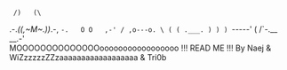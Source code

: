      /)   (\
.-._((,~M~.))_.-,
 `-.   O O   ,-'
   / ,o---o. \
  ( ( .___. ) )
   ) `-----' (
  /`-.__ __.-'\
MOOOOOOOOOOOOOOooooooooooooooooo !!! READ ME !!! By Naej & WiZzzzzzZZzaaaaaaaaaaaaaaaaaa & Tri0b
